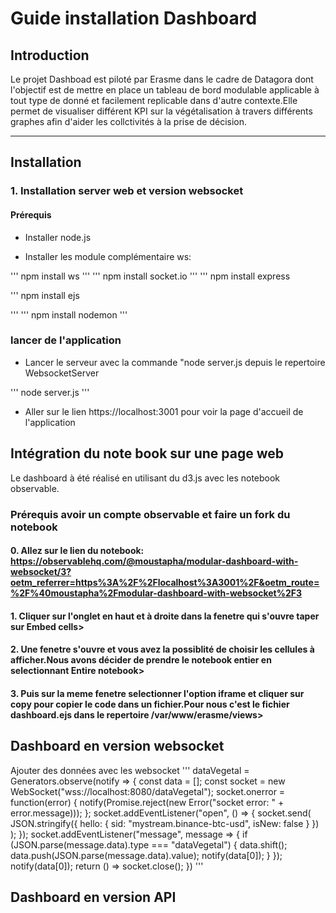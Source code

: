 # Guide installation Dashboard

## Introduction
Le projet Dashboad est piloté par Erasme  dans le cadre de Datagora dont l'objectif est de mettre en place un tableau de bord modulable applicable à tout type de donné et facilement replicable dans d'autre contexte.Elle permet de visualiser différent KPI sur la végétalisation à travers différents graphes afin d'aider les collctivités à la prise de décision.

---
## Installation 

### 1. Installation server web et version websocket

#### Prérequis
* Installer node.js

* Installer les module complémentaire ws:

'''
    npm install ws
'''
'''
   npm install socket.io
'''
'''
npm install express

'''
npm install ejs

'''
'''
npm install nodemon
'''
### lancer de l'application 

* Lancer le serveur avec la commande "node server.js depuis le repertoire WebsocketServer

'''
   node server.js
'''

* Aller sur le lien https://localhost:3001 pour voir la page d'accueil de l'application

### 



## Intégration du note book sur une page web
Le dashboard à été réalisé en utilisant du d3.js avec les notebook observable.
### Prérequis avoir un compte observable et faire un fork du notebook

#### 0. Allez sur le lien du notebook: https://observablehq.com/@moustapha/modular-dashboard-with-websocket/3?oetm_referrer=https%3A%2F%2Flocalhost%3A3001%2F&oetm_route=%2F%40moustapha%2Fmodular-dashboard-with-websocket%2F3


#### 1. Cliquer sur l'onglet en haut et à droite dans la fenetre qui s'ouvre taper sur Embed cells>

#### 2. Une fenetre s'ouvre et vous avez la possiblité de choisir les cellules à afficher.Nous avons décider de prendre le notebook entier en selectionnant Entire notebook>

#### 3. Puis sur la meme fenetre selectionner l'option iframe et cliquer sur copy pour copier le code dans un fichier.Pour nous c'est le fichier dashboard.ejs dans le repertoire /var/www/erasme/views>

## Dashboard en version websocket
Ajouter des données avec les websocket
'''
dataVegetal = Generators.observe(notify => {
  const data = [];
  const socket = new WebSocket("wss://localhost:8080/dataVegetal");
  socket.onerror = function(error) {
    notify(Promise.reject(new Error("socket error: " + error.message)));
  };
  socket.addEventListener("open", () => {
    socket.send(
      JSON.stringify({
        hello: { sid: "mystream.binance-btc-usd", isNew: false }
      })
    );
  });
  socket.addEventListener("message", message => {
    if (JSON.parse(message.data).type === "dataVegetal") {
      data.shift();
      data.push(JSON.parse(message.data).value);
      notify(data[0]);
    }
  });
  notify(data[0]);
  return () => socket.close();
})
'''
## Dashboard en version API